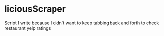 # liciousScraper
Script I write because I didn't want to keep tabbing back and forth to check restaurant yelp ratings
